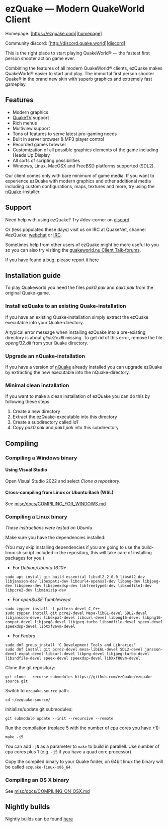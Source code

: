 # ezQuake — Modern QuakeWorld Client
Homepage: [https://ezquake.com][homepage]

Community discord: [http://discord.quake.world][discord]

This is the right place to start playing QuakeWorld&reg; — the fastest first
person shooter action game ever.

Combining the features of all modern QuakeWorld® clients, ezQuake makes
QuakeWorld&reg; easier to start and play. The immortal first person shooter
Quake&reg; in the brand new skin with superb graphics and extremely fast
gameplay.

## Features

 * Modern graphics
 * [QuakeTV][qtv] support
 * Rich menus
 * Multiview support
 * Tons of features to serve latest pro-gaming needs
 * Built in server browser & MP3 player control
 * Recorded games browser
 * Customization of all possible graphics elements of the game including Heads Up Display
 * All sorts of scripting possibilities
 * Windows, Linux, MacOSX and FreeBSD platforms supported (SDL2).

Our client comes only with bare minimum of game media. If you want to
experience ezQuake with modern graphics and other additional media including
custom configurations, maps, textures and more, try using the [nQuake][nQuake]-installer.

## Support

Need help with using ezQuake? Try #dev-corner on [discord][discord]

Or (less populated these days) visit us on IRC at QuakeNet, channel #ezQuake: [webchat][webchat] or [IRC][IRC].

Sometimes help from other users of ezQuake might be more useful to you so you
can also try visiting the [quakeworld.nu Client Talk-forums][forum].

If you have found a bug, please report it [here][issues]

## Installation guide

To play Quakeworld you need the files *pak0.pak* and *pak1.pak* from the original Quake-game.

### Install ezQuake to an existing Quake-installation
If you have an existing Quake-installation simply extract the ezQuake executable into your Quake-directory.

A typical error message when installing ezQuake into a pre-existing directory is about *glide2x.dll* missing.
To get rid of this error, remove the file *opengl32.dll* from your Quake directory.

### Upgrade an nQuake-installation
If you have a version of [nQuake][nQuake] already installed you can upgrade ezQuake by extracting the new executable into the nQuake-directory.

### Minimal clean installation
If you want to make a clean installation of ezQuake you can do this by following these steps:

1. Create a new directory
2. Extract the ezQuake-executable into this directory
3. Create a subdirectory called *id1*
4. Copy *pak0.pak* and *pak1.pak* into this subdirectory

## Compiling

### Compiling a Windows binary

#### Using Visual Studio

Open Visual Studio 2022 and select _Clone a repository_.

#### Cross-compiling from Linux or Ubuntu Bash (WSL)

See [misc/docs/COMPILING_FOR_WINDOWS.md](misc/docs/COMPILING_FOR_WINDOWS.md)

### Compiling a Linux binary

_These instructions were tested on Ubuntu_

Make sure you have the dependencies installed:

(You may skip installing dependencies if you are going to use the build-linux.sh script included in the repository, this will take care of installing packages for you.)

- For *Debian/Ubuntu 16.10+*
```
sudo apt install git build-essential libsdl2-2.0-0 libsdl2-dev libjansson-dev libexpat1-dev libcurl4-openssl-dev libpng-dev libjpeg-dev libspeex-dev libspeexdsp-dev libfreetype6-dev libsndfile1-dev libpcre2-dev libminizip-dev
```
- For *openSUSE Tumbleweed*
```
sudo zypper install -t pattern devel_C_C++
sudo zypper install git pcre2-devel Mesa-libGL-devel SDL2-devel libjansson-devel libexpat-devel libcurl-devel libpng16-devel libpng16-compat-devel libjpeg8-devel libjpeg-turbo libsndfile-devel speex-devel speexdsp-devel libXxf86vm-devel
```
- For *Fedora*
```
sudo dnf group install 'C Development Tools and Libraries'
sudo dnf install git pcre2-devel mesa-libEGL-devel SDL2-devel jansson-devel expat-devel libcurl-devel libpng-devel libjpeg-turbo-devel libsndfile-devel speex-devel speexdsp-devel libXxf86vm-devel
```

Clone the git repository:
```
git clone --recurse-submodules https://github.com/ezQuake/ezquake-source.git
```

Switch to `ezquake-source` path:
```
cd ~/ezquake-source/
```

Initialize/update git submodules:
```
git submodule update --init --recursive --remote
```

Run the compilation (replace 5 with the number of cpu cores you have +1):
```
make -j5
```
You can add `-jN` as a parameter to `make` to build in parallell. Use number of cpu cores plus 1 (e.g. `-j5` if you have a quad core processor).

Copy the compiled binary to your Quake folder, on 64bit linux the binary will be called `ezquake-linux-x86_64`.

### Compiling an OS X binary

See [misc/docs/COMPILING_ON_OSX.md](misc/docs/COMPILING_ON_OSX.md)

## Nightly builds

Nightly builds can be found [here][nightly]

 [nQuake]: http://nquake.com/
 [webchat]: http://webchat.quakenet.org/?channels=#ezquake
 [IRC]: irc://irc.quakenet.org/#ezquake
 [forum]: http://www.quakeworld.nu/forum/8
 [qtv]: http://qtv.quakeworld.nu/
 [nightly]: https://builds.quakeworld.nu/ezquake/snapshots/
 [releases]: https://github.com/ezQuake/ezquake-source/releases
 [issues]: https://github.com/ezQuake/ezquake-source/issues
 [homepage]: https://ezquake.com
 [discord]: http://discord.quake.world/
